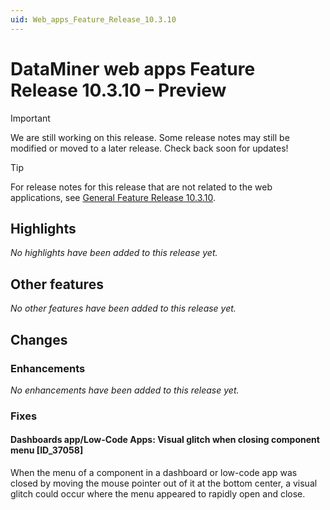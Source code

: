 ```yaml
---
uid: Web_apps_Feature_Release_10.3.10
---
```


# DataMiner web apps Feature Release 10.3.10 – Preview

> [!IMPORTANT]
> We are still working on this release. Some release notes may still be modified or moved to a later release. Check back soon for updates!

> [!TIP]
> For release notes for this release that are not related to the web applications, see [General Feature Release 10.3.10](xref:General_Feature_Release_10.3.10).

## Highlights

*No highlights have been added to this release yet.*

## Other features

*No other features have been added to this release yet.*

## Changes

### Enhancements

*No enhancements have been added to this release yet.*

### Fixes

#### Dashboards app/Low-Code Apps: Visual glitch when closing component menu [ID_37058]

<!-- MR 10.2.0 [CU19]/10.3.0 [CU7] - FR 10.3.10 -->

When the menu of a component in a dashboard or low-code app was closed by moving the mouse pointer out of it at the bottom center, a visual glitch could occur where the menu appeared to rapidly open and close.
